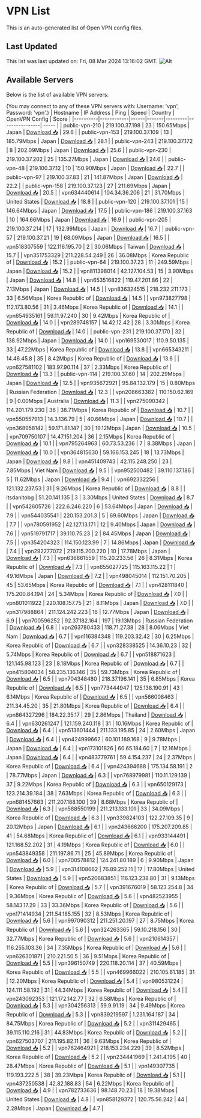 # VPN List

This is an auto-generated list of Open VPN config files.

## Last Updated

This list was last updated on: Fri, 08 Mar 2024 13:16:02 GMT.
![Alt](https://repobeats.axiom.co/api/embed/186b98318ef1479477931607c1ad7d823f12451f.svg "Repobeats analytics image")

## Available Servers

Below is the list of available VPN servers:

(You may connect to any of these VPN servers with: Username: 'vpn', Password: 'vpn'.)
| Hostname | IP Address | Ping | Speed | Country | OpenVPN Config | Score |
|----------|------------|------|-------|---------|----------------| ----- |
| public-vpn-210 | 219.100.37.198 | 23 | 150.65Mbps | Japan | [Download 📥](./configs/server_0_JP.ovpn) | 29.6 |
| public-vpn-153 | 219.100.37.109 | 13 | 185.79Mbps | Japan | [Download 📥](./configs/server_1_JP.ovpn) | 28.1 |
| public-vpn-243 | 219.100.37.172 | 8 | 202.09Mbps | Japan | [Download 📥](./configs/server_2_JP.ovpn) | 25.6 |
| public-vpn-230 | 219.100.37.202 | 25 | 135.27Mbps | Japan | [Download 📥](./configs/server_3_JP.ovpn) | 24.6 |
| public-vpn-48 | 219.100.37.12 | 10 | 150.90Mbps | Japan | [Download 📥](./configs/server_4_JP.ovpn) | 22.7 |
| public-vpn-97 | 219.100.37.83 | 21 | 141.87Mbps | Japan | [Download 📥](./configs/server_5_JP.ovpn) | 22.2 |
| public-vpn-158 | 219.100.37.123 | 27 | 211.69Mbps | Japan | [Download 📥](./configs/server_6_JP.ovpn) | 20.5 |
| vpn634440614 | 104.34.36.206 | 21 | 31.70Mbps | United States | [Download 📥](./configs/server_7_US.ovpn) | 18.8 |
| public-vpn-120 | 219.100.37.101 | 15 | 146.64Mbps | Japan | [Download 📥](./configs/server_8_JP.ovpn) | 17.5 |
| public-vpn-186 | 219.100.37.163 | 10 | 164.66Mbps | Japan | [Download 📥](./configs/server_9_JP.ovpn) | 16.9 |
| public-vpn-205 | 219.100.37.214 | 17 | 132.99Mbps | Japan | [Download 📥](./configs/server_10_JP.ovpn) | 16.7 |
| public-vpn-57 | 219.100.37.21 | 19 | 68.09Mbps | Japan | [Download 📥](./configs/server_11_JP.ovpn) | 16.5 |
| vpn518307559 | 122.116.195.70 | 2 | 30.06Mbps | Taiwan | [Download 📥](./configs/server_12_TW.ovpn) | 15.7 |
| vpn351753329 | 211.228.54.249 | 26 | 36.08Mbps | Korea Republic of | [Download 📥](./configs/server_13_KR.ovpn) | 15.2 |
| public-vpn-64 | 219.100.37.23 | 11 | 249.59Mbps | Japan | [Download 📥](./configs/server_14_JP.ovpn) | 15.2 |
| vpn811398014 | 42.127.104.53 | 15 | 3.90Mbps | Japan | [Download 📥](./configs/server_15_JP.ovpn) | 14.8 |
| vpn653516822 | 119.47.201.86 | 22 | 7.13Mbps | Japan | [Download 📥](./configs/server_16_JP.ovpn) | 14.5 |
| vpn836324515 | 218.232.211.173 | 33 | 6.56Mbps | Korea Republic of | [Download 📥](./configs/server_17_KR.ovpn) | 14.5 |
| vpn973827798 | 112.173.80.56 | 31 | 3.46Mbps | Korea Republic of | [Download 📥](./configs/server_18_KR.ovpn) | 14.1 |
| vpn654935161 | 59.11.97.240 | 30 | 9.42Mbps | Korea Republic of | [Download 📥](./configs/server_19_KR.ovpn) | 14.0 |
| vpn289748157 | 14.42.12.42 | 28 | 3.30Mbps | Korea Republic of | [Download 📥](./configs/server_20_KR.ovpn) | 14.0 |
| public-vpn-231 | 219.100.37.170 | 32 | 138.92Mbps | Japan | [Download 📥](./configs/server_21_JP.ovpn) | 14.0 |
| vpn169530017 | 110.9.50.135 | 33 | 47.22Mbps | Korea Republic of | [Download 📥](./configs/server_22_KR.ovpn) | 13.8 |
| vpn665343211 | 14.46.45.8 | 35 | 8.42Mbps | Korea Republic of | [Download 📥](./configs/server_23_KR.ovpn) | 13.6 |
| vpn627581102 | 183.97.90.114 | 37 | 2.33Mbps | Korea Republic of | [Download 📥](./configs/server_24_KR.ovpn) | 13.3 |
| public-vpn-114 | 219.100.37.60 | 14 | 202.29Mbps | Japan | [Download 📥](./configs/server_25_JP.ovpn) | 12.5 |
| vpn935672921 | 95.84.132.179 | 15 | 0.80Mbps | Russian Federation | [Download 📥](./configs/server_26_RU.ovpn) | 12.3 |
| vpn208663382 | 110.150.62.169 | 9 | 0.00Mbps | Australia | [Download 📥](./configs/server_27_AU.ovpn) | 11.3 |
| vpn275090342 | 114.201.179.230 | 36 | 38.71Mbps | Korea Republic of | [Download 📥](./configs/server_28_KR.ovpn) | 10.7 |
| vpn550557913 | 14.3.136.79 | 5 | 40.66Mbps | Japan | [Download 📥](./configs/server_29_JP.ovpn) | 10.7 |
| vpn368958142 | 59.171.81.147 | 30 | 19.12Mbps | Japan | [Download 📥](./configs/server_30_JP.ovpn) | 10.5 |
| vpn709750107 | 14.47.151.204 | 36 | 2.15Mbps | Korea Republic of | [Download 📥](./configs/server_31_KR.ovpn) | 10.1 |
| vpn795264963 | 60.73.53.236 | 7 | 8.38Mbps | Japan | [Download 📥](./configs/server_32_JP.ovpn) | 10.0 |
| vpn364815630 | 59.166.153.245 | 18 | 13.73Mbps | Japan | [Download 📥](./configs/server_33_JP.ovpn) | 9.8 |
| vpn451409743 | 42.115.248.250 | 23 | 7.85Mbps | Viet Nam | [Download 📥](./configs/server_34_VN.ovpn) | 9.5 |
| vpn952500482 | 39.110.137.186 | 5 | 11.62Mbps | Japan | [Download 📥](./configs/server_35_JP.ovpn) | 9.4 |
| vpn692332256 | 121.132.237.53 | 31 | 9.26Mbps | Korea Republic of | [Download 📥](./configs/server_36_KR.ovpn) | 8.8 |
| itsdanitobg | 51.20.141.135 | 3 | 3.30Mbps | United States | [Download 📥](./configs/server_37_US.ovpn) | 8.7 |
| vpn542605726 | 222.6.246.220 | 6 | 53.64Mbps | Japan | [Download 📥](./configs/server_38_JP.ovpn) | 7.9 |
| vpn544035541 | 220.153.201.3 | 5 | 69.60Mbps | Japan | [Download 📥](./configs/server_39_JP.ovpn) | 7.7 |
| vpn780591952 | 42.127.13.171 | 12 | 9.40Mbps | Japan | [Download 📥](./configs/server_40_JP.ovpn) | 7.6 |
| vpn519791717 | 39.110.75.23 | 2 | 84.45Mbps | Japan | [Download 📥](./configs/server_41_JP.ovpn) | 7.5 |
| vpn354204323 | 114.150.123.99 | 7 | 14.86Mbps | Japan | [Download 📥](./configs/server_42_JP.ovpn) | 7.4 |
| vpn292277072 | 219.115.200.220 | 10 | 17.78Mbps | Japan | [Download 📥](./configs/server_43_JP.ovpn) | 7.3 |
| vpn636861559 | 115.20.233.56 | 26 | 8.31Mbps | Korea Republic of | [Download 📥](./configs/server_44_KR.ovpn) | 7.3 |
| vpn655027725 | 115.163.115.22 | 1 | 49.16Mbps | Japan | [Download 📥](./configs/server_45_JP.ovpn) | 7.2 |
| vpn498045014 | 112.151.70.205 | 45 | 53.65Mbps | Korea Republic of | [Download 📥](./configs/server_46_KR.ovpn) | 7.1 |
| vpn428111840 | 175.200.84.194 | 24 | 5.34Mbps | Korea Republic of | [Download 📥](./configs/server_47_KR.ovpn) | 7.0 |
| vpn801011922 | 220.108.157.75 | 21 | 8.11Mbps | Japan | [Download 📥](./configs/server_48_JP.ovpn) | 7.0 |
| vpn317988864 | 211.124.242.223 | 16 | 12.77Mbps | Japan | [Download 📥](./configs/server_49_JP.ovpn) | 6.9 |
| vpn700596252 | 92.37.182.164 | 197 | 19.13Mbps | Russian Federation | [Download 📥](./configs/server_50_RU.ovpn) | 6.8 |
| vpn263780433 | 118.71.27.38 | 28 | 8.06Mbps | Viet Nam | [Download 📥](./configs/server_51_VN.ovpn) | 6.7 |
| vpn116384348 | 119.203.32.42 | 30 | 6.25Mbps | Korea Republic of | [Download 📥](./configs/server_52_KR.ovpn) | 6.7 |
| vpn328338525 | 14.36.10.23 | 32 | 5.74Mbps | Korea Republic of | [Download 📥](./configs/server_53_KR.ovpn) | 6.7 |
| vpn518871623 | 121.145.98.123 | 23 | 8.18Mbps | Korea Republic of | [Download 📥](./configs/server_54_KR.ovpn) | 6.7 |
| vpn415804034 | 58.235.136.146 | 35 | 59.73Mbps | Korea Republic of | [Download 📥](./configs/server_55_KR.ovpn) | 6.5 |
| vpn704348480 | 218.37.196.141 | 35 | 6.85Mbps | Korea Republic of | [Download 📥](./configs/server_56_KR.ovpn) | 6.5 |
| vpn773444947 | 125.138.190.91 | 43 | 6.14Mbps | Korea Republic of | [Download 📥](./configs/server_57_KR.ovpn) | 6.5 |
| vpn566008463 | 211.34.45.20 | 35 | 21.80Mbps | Korea Republic of | [Download 📥](./configs/server_58_KR.ovpn) | 6.4 |
| vpn864327296 | 184.22.35.17 | 29 | 2.86Mbps | Thailand | [Download 📥](./configs/server_59_TH.ovpn) | 6.4 |
| vpn630261247 | 121.159.240.118 | 31 | 10.16Mbps | Korea Republic of | [Download 📥](./configs/server_60_KR.ovpn) | 6.4 |
| vpn513601444 | 211.133.195.85 | 24 | 2.60Mbps | Japan | [Download 📥](./configs/server_61_JP.ovpn) | 6.4 |
| vpn424999662 | 60.101.189.168 | 9 | 9.78Mbps | Japan | [Download 📥](./configs/server_62_JP.ovpn) | 6.4 |
| vpn173101826 | 60.65.184.60 | 7 | 12.16Mbps | Japan | [Download 📥](./configs/server_63_JP.ovpn) | 6.4 |
| vpn483779761 | 59.4.154.237 | 24 | 2.37Mbps | Korea Republic of | [Download 📥](./configs/server_64_KR.ovpn) | 6.4 |
| vpn424394688 | 175.134.58.191 | 2 | 78.77Mbps | Japan | [Download 📥](./configs/server_65_JP.ovpn) | 6.3 |
| vpn768979981 | 110.11.129.139 | 37 | 9.22Mbps | Korea Republic of | [Download 📥](./configs/server_66_KR.ovpn) | 6.3 |
| vpn650129173 | 123.214.39.184 | 38 | 7.63Mbps | Korea Republic of | [Download 📥](./configs/server_67_KR.ovpn) | 6.3 |
| vpn681457663 | 211.207.188.100 | 39 | 8.68Mbps | Korea Republic of | [Download 📥](./configs/server_68_KR.ovpn) | 6.3 |
| vpn588550199 | 211.213.133.101 | 33 | 34.09Mbps | Korea Republic of | [Download 📥](./configs/server_69_KR.ovpn) | 6.3 |
| vpn339824103 | 122.27.109.35 | 9 | 20.12Mbps | Japan | [Download 📥](./configs/server_70_JP.ovpn) | 6.1 |
| vpn243666200 | 175.207.209.85 | 41 | 54.68Mbps | Korea Republic of | [Download 📥](./configs/server_71_KR.ovpn) | 6.1 |
| vpn933144491 | 121.168.52.202 | 31 | 4.19Mbps | Korea Republic of | [Download 📥](./configs/server_72_KR.ovpn) | 6.0 |
| vpn543849358 | 211.197.86.71 | 25 | 45.89Mbps | Korea Republic of | [Download 📥](./configs/server_73_KR.ovpn) | 6.0 |
| vpn700578812 | 124.241.80.189 | 6 | 9.90Mbps | Japan | [Download 📥](./configs/server_74_JP.ovpn) | 5.9 |
| vpn314108662 | 76.89.252.11 | 17 | 17.80Mbps | United States | [Download 📥](./configs/server_75_US.ovpn) | 5.9 |
| vpn520683851 | 116.123.238.80 | 31 | 9.13Mbps | Korea Republic of | [Download 📥](./configs/server_76_KR.ovpn) | 5.7 |
| vpn391676019 | 58.123.254.8 | 34 | 9.36Mbps | Korea Republic of | [Download 📥](./configs/server_77_KR.ovpn) | 5.6 |
| vpn482523955 | 58.143.17.29 | 33 | 33.36Mbps | Korea Republic of | [Download 📥](./configs/server_78_KR.ovpn) | 5.6 |
| vpn171414934 | 211.54.185.155 | 32 | 8.53Mbps | Korea Republic of | [Download 📥](./configs/server_79_KR.ovpn) | 5.6 |
| vpn997090312 | 211.251.20.197 | 27 | 8.75Mbps | Korea Republic of | [Download 📥](./configs/server_80_KR.ovpn) | 5.6 |
| vpn324263365 | 59.10.218.156 | 30 | 32.77Mbps | Korea Republic of | [Download 📥](./configs/server_81_KR.ovpn) | 5.6 |
| vpn210614357 | 116.255.103.36 | 34 | 7.35Mbps | Korea Republic of | [Download 📥](./configs/server_82_KR.ovpn) | 5.6 |
| vpn626301871 | 210.221.50.5 | 36 | 9.51Mbps | Korea Republic of | [Download 📥](./configs/server_83_KR.ovpn) | 5.5 |
| vpn396150749 | 220.118.20.114 | 37 | 40.59Mbps | Korea Republic of | [Download 📥](./configs/server_84_KR.ovpn) | 5.5 |
| vpn469966022 | 210.105.61.185 | 31 | 12.20Mbps | Korea Republic of | [Download 📥](./configs/server_85_KR.ovpn) | 5.4 |
| vpn980531224 | 124.111.58.192 | 31 | 44.34Mbps | Korea Republic of | [Download 📥](./configs/server_86_KR.ovpn) | 5.4 |
| vpn243092353 | 121.172.142.77 | 32 | 6.58Mbps | Korea Republic of | [Download 📥](./configs/server_87_KR.ovpn) | 5.3 |
| vpn304256313 | 59.9.91.19 | 34 | 9.49Mbps | Korea Republic of | [Download 📥](./configs/server_88_KR.ovpn) | 5.3 |
| vpn839219597 | 1.231.164.187 | 34 | 84.75Mbps | Korea Republic of | [Download 📥](./configs/server_89_KR.ovpn) | 5.2 |
| vpn311429465 | 39.115.110.216 | 31 | 44.83Mbps | Korea Republic of | [Download 📥](./configs/server_90_KR.ovpn) | 5.2 |
| vpn627503707 | 211.195.82.11 | 36 | 9.63Mbps | Korea Republic of | [Download 📥](./configs/server_91_KR.ovpn) | 5.2 |
| vpn762464921 | 218.153.234.229 | 39 | 8.52Mbps | Korea Republic of | [Download 📥](./configs/server_92_KR.ovpn) | 5.2 |
| vpn234441969 | 1.241.4.195 | 40 | 28.47Mbps | Korea Republic of | [Download 📥](./configs/server_93_KR.ovpn) | 5.1 |
| vpn149307735 | 119.193.222.5 | 38 | 39.23Mbps | Korea Republic of | [Download 📥](./configs/server_94_KR.ovpn) | 5.1 |
| vpn437250538 | 42.82.188.83 | 54 | 6.22Mbps | Korea Republic of | [Download 📥](./configs/server_95_KR.ovpn) | 4.9 |
| vpn782733636 | 98.148.70.23 | 18 | 19.38Mbps | United States | [Download 📥](./configs/server_96_US.ovpn) | 4.8 |
| vpn858129372 | 120.75.56.242 | 44 | 2.28Mbps | Japan | [Download 📥](./configs/server_97_JP.ovpn) | 4.7 |
